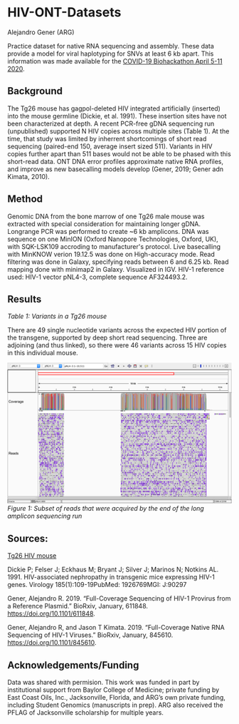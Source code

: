 # HIV-ONT-Datasets
Alejandro Gener (ARG)

Practice dataset for native RNA sequencing and assembly. These data provide a model for viral haplotyping for SNVs at least 6 kb apart. This information was made available for the [COVID-19 Biohackathon April 5-11 2020](https://github.com/virtual-biohackathons/covid-19-bh20).

## Background

The Tg26 mouse has gagpol-deleted HIV integrated artificially (inserted) into the mouse germline (Dickie, et al. 1991). These insertion sites have not been characterized at depth. A recent PCR-free gDNA sequencing run (unpublished) supported N HIV copies across multiple sites (Table 1). At the time, that study was limited by inherrent shortcomings of short read sequencing (paired-end 150, average insert sized 511). Variants in HIV copies further apart than 511 bases would not be able to be phased with this short-read data. ONT DNA error profiles approximate native RNA profiles, and improve as new basecalling models develop (Gener, 2019; Gener adn Kimata, 2010).

## Method

Genomic DNA from the bone marrow of one Tg26 male mouse was extracted with special consideration for maintaining longer gDNA. Longrange PCR was performed to create ~6 kb amplicons. DNA was sequence on one MinION (Oxford Nanopore Technologies, Oxford, UK), with SQK-LSK109 accroding to manufacturer's protocol. Live basecalling with MinKNOW verion 19.12.5 was done on High-accuracy mode. Read filtering was done in Galaxy, specifying reads between 6 and 6.25 kb. Read mapping done with minimap2 in Galaxy. Visualized in IGV. HIV-1 reference used: HIV-1 vector pNL4-3, complete sequence AF324493.2.

## Results

*Table 1: Variants in a Tg26 mouse*

There are 49 single nucleotide variants across the expected HIV portion of the transgene, supported by deep short read sequencing. Three are adjoining (and thus linked), so there were 46 variants across 15 HIV copies in this individual mouse.

![](https://github.com/GenerGener/HIV-ONT-Datasets/blob/master/HIV-ONT-Datasets/Mapping_overview.tif)
*Figure 1: Subset of reads that were acquired by the end of the long amplicon sequencing run*






## Sources:

[Tg26 HIV mouse](https://www.jax.org/strain/022354)

Dickie P; Felser J; Eckhaus M; Bryant J; Silver J; Marinos N; Notkins AL. 1991. HIV-associated nephropathy in transgenic mice expressing HIV-1 genes. Virology 185(1):109-19PubMed: 1926769MGI: J:90297

Gener, Alejandro R. 2019. “Full-Coverage Sequencing of HIV-1 Provirus from a Reference Plasmid.” BioRxiv, January, 611848. https://doi.org/10.1101/611848.

Gener, Alejandro R, and Jason T Kimata. 2019. “Full-Coverage Native RNA Sequencing of HIV-1 Viruses.” BioRxiv, January, 845610. https://doi.org/10.1101/845610.

## Acknowledgements/Funding

Data was shared with permision. This work was funded in part by institutional support from Baylor College of Medicine; private funding by East Coast Oils, Inc., Jacksonville, Florida, and ARG’s own private funding, including Student Genomics (manuscripts in prep). ARG also received the PFLAG of Jacksonville scholarship for multiple years. 
